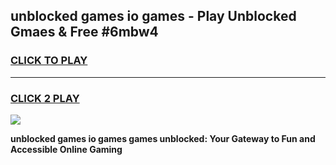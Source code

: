 
## unblocked games io games - Play Unblocked Gmaes & Free #6mbw4
<h3>
<a href="https://news.freeplayer.one?title=unblocked_games_io_games&ref=03M">CLICK TO PLAY</a></h3>
<hr>

<h3>
<a href="https://news.freeplayer.one?title=unblocked_games_io_games&ref=03M">CLICK 2 PLAY</a>
  
</h3>

<a href="https://news.freeplayer.one?title=unblocked_games_io_games&ref=03M"><img src="https://clearcache.store/games.png"></a>


**unblocked games io games games unblocked: Your Gateway to Fun and Accessible Online Gaming**

